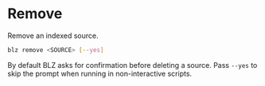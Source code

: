 # Remove

Remove an indexed source.

```bash
blz remove <SOURCE> [--yes]
```

By default BLZ asks for confirmation before deleting a source. Pass `--yes` to skip the prompt when
running in non-interactive scripts.
